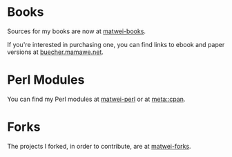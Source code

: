 # Books

Sources for my books are now at [matwei-books](https://github.com/matwei-books).

If you're interested in purchasing one, you can find links to ebook and paper versions at [buecher.mamawe.net](https://buecher.mamawe.net/).

# Perl Modules
You can find my Perl modules at [matwei-perl](https://github.com/matwei-perl) or at [meta::cpan](https://metacpan.org/author/MAMAWE).

# Forks

The projects I forked, in order to contribute, are at [matwei-forks](https://github.com/matwei-forks).

